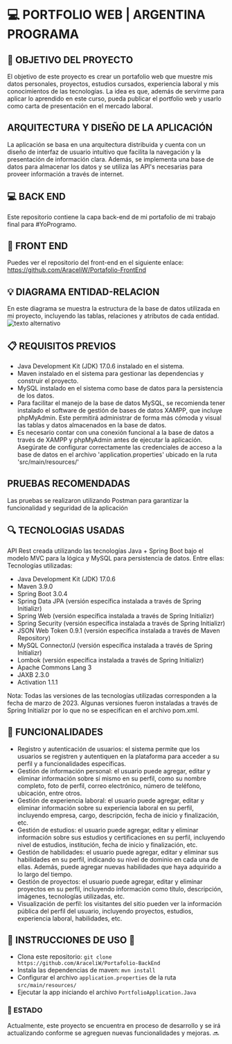 # 💻 PORTFOLIO WEB | ARGENTINA PROGRAMA

## 📍 OBJETIVO DEL PROYECTO
El objetivo de este proyecto es crear un portafolio web que muestre mis datos personales, proyectos, estudios cursados, experiencia laboral y mis conocimientos de las tecnologías. La idea es que, además de servirme para aplicar lo aprendido en este curso, pueda publicar el portfolio web y usarlo como carta de presentación en el mercado laboral.
  
    

## ARQUITECTURA Y DISEÑO DE LA APLICACIÓN
La aplicación se basa en una arquitectura distribuida y cuenta con un diseño de interfaz de usuario intuitivo que facilita la navegación y la presentación de información clara. Además, se implementa una base de datos para almacenar los datos y se utiliza las API's necesarias para proveer información a través de internet.


## 💻 BACK END 
Este repositorio contiene la capa back-end de mi portafolio de mi trabajo final para #YoProgramo.

## 🎨 FRONT END
Puedes ver el repositorio del front-end en el siguiente enlace: https://github.com/AraceliW/Portafolio-FrontEnd


## 💡 DIAGRAMA ENTIDAD-RELACION
En este diagrama se muestra la estructura de la base de datos utilizada en mi proyecto, incluyendo las tablas, relaciones y atributos de cada entidad.
![texto alternativo](https://drive.google.com/uc?export=download&id=1UhZzhM0GeXvlESCACB5X1tVVfejbTFyb)



## 📋 REQUISITOS PREVIOS
- Java Development Kit (JDK) 17.0.6 instalado en el sistema.
- Maven instalado en el sistema para gestionar las dependencias y construir el proyecto.
- MySQL instalado en el sistema como base de datos para la persistencia de los datos.
- Para facilitar el manejo de la base de datos MySQL, se recomienda tener instalado el software de gestión de bases de datos XAMPP, que incluye phpMyAdmin. Este permitirá administrar de forma más cómoda y visual las tablas y datos almacenados en la base de datos.
- Es necesario contar con una conexión funcional a la base de datos a través de XAMPP y phpMyAdmin antes de ejecutar la aplicación. Asegúrate de configurar correctamente las credenciales de acceso a la base de datos en el archivo 'application.properties' ubicado en la ruta 'src/main/resources/'

## PRUEBAS RECOMENDADAS
Las pruebas se realizaron utilizando Postman para garantizar la funcionalidad y seguridad de la aplicación


## 🔍 TECNOLOGIAS USADAS
API Rest creada utilizando las tecnologías Java + Spring Boot bajo el modelo MVC para la lógica y MySQL para persistencia de datos. Entre ellas:
Tecnologías utilizadas:
- Java Development Kit (JDK) 17.0.6
- Maven 3.9.0
- Spring Boot 3.0.4
- Spring Data JPA (versión específica instalada a través de Spring Initializr)
- Spring Web (versión específica instalada a través de Spring Initializr)
- Spring Security (versión específica instalada a través de Spring Initializr)
- JSON Web Token 0.9.1 (versión específica instalada a través de Maven Repository)
- MySQL Connector/J (versión específica instalada a través de Spring Initializr)
- Lombok (versión específica instalada a través de Spring Initializr)
- Apache Commons Lang 3
- JAXB 2.3.0
- Activation 1.1.1

Nota: Todas las versiones de las tecnologías utilizadas corresponden a la fecha de marzo de 2023. Algunas versiones fueron instaladas a través de Spring Initializr por lo que no se especifican en el archivo pom.xml.


## 🔧 FUNCIONALIDADES
- Registro y autenticación de usuarios: el sistema permite que los usuarios se registren y autentiquen en la plataforma para acceder a su perfil y a funcionalidades específicas.
- Gestión de información personal: el usuario puede agregar, editar y eliminar información sobre sí mismo en su perfil, como su nombre completo, foto de perfil, correo electrónico, número de teléfono, ubicación, entre otros.
- Gestión de experiencia laboral: el usuario puede agregar, editar y eliminar información sobre su experiencia laboral en su perfil, incluyendo empresa, cargo, descripción, fecha de inicio y finalización, etc.
- Gestión de estudios: el usuario puede agregar, editar y eliminar información sobre sus estudios y certificaciones en su perfil, incluyendo nivel de estudios, institución, fecha de inicio y finalización, etc.
- Gestión de habilidades: el usuario puede agregar, editar y eliminar sus habilidades en su perfil, indicando su nivel de dominio en cada una de ellas. Además, puede agregar nuevas habilidades que haya adquirido a lo largo del tiempo.
- Gestión de proyectos: el usuario puede agregar, editar y eliminar proyectos en su perfil, incluyendo información como título, descripción, imágenes, tecnologías utilizadas, etc.
- Visualización de perfil: los visitantes del sitio pueden ver la información pública del perfil del usuario, incluyendo proyectos, estudios, experiencia laboral, habilidades, etc.



## 🚀 INSTRUCCIONES DE USO 🚀
- Clona este repositorio: 
    `git clone https://github.com/AraceliW/Portafolio-BackEnd`
- Instala las dependencias de maven: 
    `mvn install`
- Configurar el archivo `application.properties` de la ruta `src/main/resources/`
- Ejecutar la app iniciando el archivo `PortfolioApplication.Java`



### 🚧 ESTADO
Actualmente, este proyecto se encuentra en proceso de desarrollo y se irá actualizando conforme se agreguen nuevas funcionalidades y mejoras. 🔜




